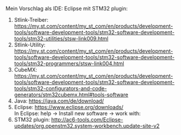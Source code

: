 Mein Vorschlag als IDE:
Eclipse mit STM32 plugin:

1. Stlink-Treiber: https://my.st.com/content/my_st_com/en/products/development-tools/software-development-tools/stm32-software-development-tools/stm32-utilities/stsw-link009.html  
2. Stlink-Utility: https://my.st.com/content/my_st_com/en/products/development-tools/software-development-tools/stm32-software-development-tools/stm32-programmers/stsw-link004.html  
3. CubeMX: https://my.st.com/content/my_st_com/en/products/development-tools/software-development-tools/stm32-software-development-tools/stm32-configurators-and-code-generators/stm32cubemx.html#tools-software  
4. Java: https://java.com/de/download/  
5. Eclipse: https://www.eclipse.org/downloads/  
In Eclipse: help -> Install new software -> work with:  
6. STM32 plugin: http://ac6-tools.com/Eclipse-updates/org.openstm32.system-workbench.update-site-v2  
